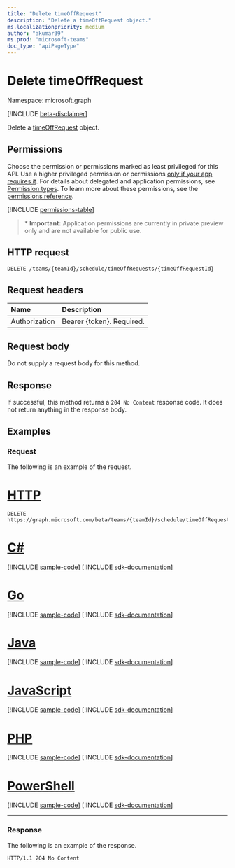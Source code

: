```yaml
---
title: "Delete timeOffRequest"
description: "Delete a timeOffRequest object."
ms.localizationpriority: medium
author: "akumar39"
ms.prod: "microsoft-teams"
doc_type: "apiPageType"
---
```


# Delete timeOffRequest

Namespace: microsoft.graph

[!INCLUDE [beta-disclaimer](../../includes/beta-disclaimer.md)]

Delete a [timeOffRequest](../resources/timeoffrequest.md) object.

## Permissions

Choose the permission or permissions marked as least privileged for this API. Use a higher privileged permission or permissions [only if your app requires it](/graph/permissions-overview#best-practices-for-using-microsoft-graph-permissions). For details about delegated and application permissions, see [Permission types](/graph/permissions-overview#permission-types). To learn more about these permissions, see the [permissions reference](/graph/permissions-reference).

<!-- { "blockType": "permissions", "name": "timeoffrequest_delete" } -->
[!INCLUDE [permissions-table](../includes/permissions/timeoffrequest-delete-permissions.md)]

>\* **Important:** Application permissions are currently in private preview only and are not available for public use.

## HTTP request

<!-- { "blockType": "ignored" } -->

```http
DELETE /teams/{teamId}/schedule/timeOffRequests/{timeOffRequestId}
```

## Request headers

| Name          | Description   |
|:--------------|:--------------|
| Authorization | Bearer {token}. Required. |

## Request body

Do not supply a request body for this method.

## Response

If successful, this method returns a `204 No Content` response code. It does not return anything in the response body.

## Examples

### Request

The following is an example of the request.

# [HTTP](#tab/http)
<!-- {
  "blockType": "request",
  "name": "delete_timeoffrequest"
}-->

```http
DELETE https://graph.microsoft.com/beta/teams/{teamId}/schedule/timeOffRequests/{timeOffRequestId}
```

# [C#](#tab/csharp)
[!INCLUDE [sample-code](../includes/snippets/csharp/delete-timeoffrequest-csharp-snippets.md)]
[!INCLUDE [sdk-documentation](../includes/snippets/snippets-sdk-documentation-link.md)]

# [Go](#tab/go)
[!INCLUDE [sample-code](../includes/snippets/go/delete-timeoffrequest-go-snippets.md)]
[!INCLUDE [sdk-documentation](../includes/snippets/snippets-sdk-documentation-link.md)]

# [Java](#tab/java)
[!INCLUDE [sample-code](../includes/snippets/java/delete-timeoffrequest-java-snippets.md)]
[!INCLUDE [sdk-documentation](../includes/snippets/snippets-sdk-documentation-link.md)]

# [JavaScript](#tab/javascript)
[!INCLUDE [sample-code](../includes/snippets/javascript/delete-timeoffrequest-javascript-snippets.md)]
[!INCLUDE [sdk-documentation](../includes/snippets/snippets-sdk-documentation-link.md)]

# [PHP](#tab/php)
[!INCLUDE [sample-code](../includes/snippets/php/delete-timeoffrequest-php-snippets.md)]
[!INCLUDE [sdk-documentation](../includes/snippets/snippets-sdk-documentation-link.md)]

# [PowerShell](#tab/powershell)
[!INCLUDE [sample-code](../includes/snippets/powershell/delete-timeoffrequest-powershell-snippets.md)]
[!INCLUDE [sdk-documentation](../includes/snippets/snippets-sdk-documentation-link.md)]

---

### Response

The following is an example of the response.

<!-- {
  "blockType": "response",
  "truncated": true
} -->

```http
HTTP/1.1 204 No Content
```

<!-- uuid: 16cd6b66-4b1a-43a1-adaf-3a886856ed98
2019-02-04 14:57:30 UTC -->
<!-- {
  "type": "#page.annotation",
  "description": "Delete timeOffRequest",
  "keywords": "",
  "section": "documentation",
  "tocPath": ""
}-->


